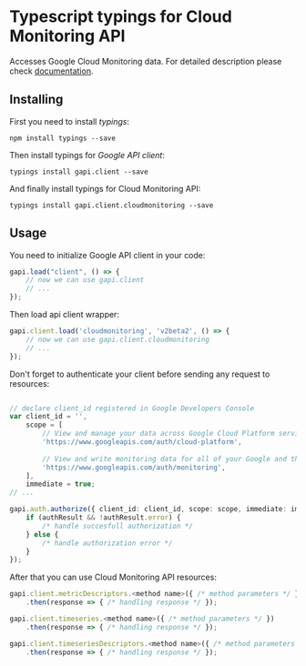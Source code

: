 # Typescript typings for Cloud Monitoring API
Accesses Google Cloud Monitoring data.
For detailed description please check [documentation](https://cloud.google.com/monitoring/v2beta2/).

## Installing

First you need to install *typings*:
```
npm install typings --save 
```

Then install typings for *Google API client*:
```
typings install gapi.client --save 
```

And finally install typings for Cloud Monitoring API:
```
typings install gapi.client.cloudmonitoring --save 
```

## Usage

You need to initialize Google API client in your code:
```typescript
gapi.load("client", () => { 
    // now we can use gapi.client
    // ... 
});
```

Then load api client wrapper:
```typescript
gapi.client.load('cloudmonitoring', 'v2beta2', () => {
    // now we can use gapi.client.cloudmonitoring
    // ... 
});
```

Don't forget to authenticate your client before sending any request to resources:
```typescript

// declare client_id registered in Google Developers Console
var client_id = '',
    scope = [     
        // View and manage your data across Google Cloud Platform services
        'https://www.googleapis.com/auth/cloud-platform',
    
        // View and write monitoring data for all of your Google and third-party Cloud and API projects
        'https://www.googleapis.com/auth/monitoring',
    ],
    immediate = true;
// ...

gapi.auth.authorize({ client_id: client_id, scope: scope, immediate: immediate }, authResult => {
    if (authResult && !authResult.error) {
        /* handle succesfull authorization */
    } else {
        /* handle authorization error */
    }
});            
```

After that you can use Cloud Monitoring API resources:

```typescript
gapi.client.metricDescriptors.<method name>({ /* method parameters */ })
    .then(response => { /* handling response */ });

gapi.client.timeseries.<method name>({ /* method parameters */ })
    .then(response => { /* handling response */ });

gapi.client.timeseriesDescriptors.<method name>({ /* method parameters */ })
    .then(response => { /* handling response */ });
```